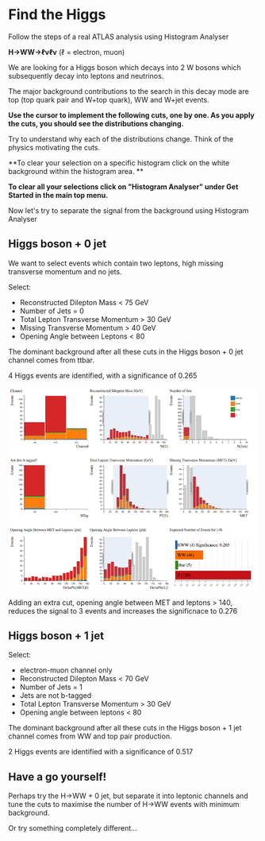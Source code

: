 # Find the Higgs

Follow the steps of a real ATLAS analysis using Histogram Analyser

**H→WW→ℓνℓν** (ℓ = electron, muon)

We are looking for a Higgs boson which decays into 2 W bosons which subsequently decay into leptons and neutrinos. 

The major background contributions to the search in this decay mode are top (top quark pair and W+top quark), WW and W+jet events.

**Use the cursor to implement the following cuts, one by one.
As you apply the cuts, you should see the distributions changing.**  

Try to understand why each of the distributions change.  Think of the physics motivating the cuts.

**To clear your selection on a specific histogram click on the white background within the histogram area. **

**To clear all your selections click on "Histogram Analyser" under Get Started in the main top menu.**


Now let's try to separate the signal from the background using Histogram Analyser

## Higgs boson + 0 jet
We want to select events which contain two leptons, high missing transverse momentum and no jets.  

Select: 

* Reconstructed Dilepton Mass < 75 GeV
* Number of Jets = 0  
* Total Lepton Transverse Momentum > 30 GeV
* Missing Transverse Momentum > 40 GeV
* Opening Angle between Leptons < 80


The dominant background after all these cuts in the
Higgs boson + 0 jet channel comes from ttbar.

4 Higgs events are identified, with a significance of 0.265

![](pictures/HWW0jet.png)

Adding an extra cut, opening angle between MET and leptons > 140, reduces the signal to 3 events and increases the significnace to 0.276

## Higgs boson + 1 jet

Select: 

* electron-muon channel only
* Reconstructed Dilepton Mass < 70 GeV
* Number of Jets = 1
* Jets are not b-tagged
* Total Lepton Transverse Momentum > 30 GeV
* Opening angle between leptons < 80



The dominant background after all these cuts in the
Higgs boson + 1 jet channel comes from WW and top pair
production.  

2 Higgs events are identified with a significance of 0.517

## Have a go yourself!

Perhaps try the H→WW + 0 jet, but separate it into leptonic channels and tune the cuts to maximise the number of H→WW events with minimum background.  

Or try something completely different...

